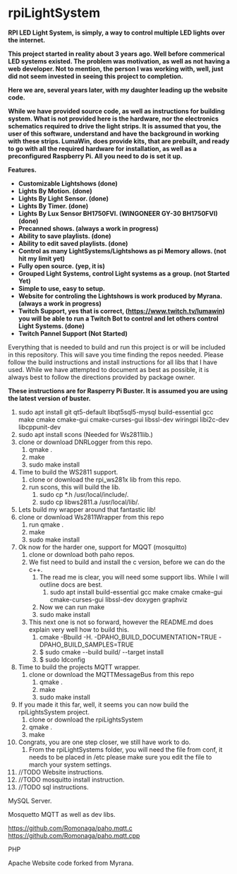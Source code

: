 # rpiLightSystem
<b>RPI LED Light System, is simply, a way to control multiple LED lights over the internet.

This project started in reality about 3 years ago.  Well before commerical LED systems existed.  The problem was motivation, as well as not having a web developer.  Not to mention, the person I was working with, well, just did not seem invested in seeing this project to completion.

Here we are, several years later, with my daughter leading up the website code.

While we have provided source code, as well as instructions for building system.  What is not provided here is the hardware, nor the electronics schematics required to drive the light strips. It is assumed that you, the user of this software, understand and have the background in working with these strips.  LumaWin, does provide kits, that are prebuilt, and ready to go with all the required hardware for installation, as well as a preconfigured Raspberry Pi.  All you need to do is set it up.

Features.
* Customizable Lightshows (done)
* Lights By Motion. (done)
* Lights By Light Sensor. (done)
* Lights By Timer. (done)
* Lights By Lux Sensor BH1750FVI.  (WINGONEER GY-30 BH1750FVI) (done)
* Precanned shows. (always a work in progress)
* Ability to save playlists. (done)
* Ability to edit saved playlists. (done)
* Control as many LightSystems/Lightshows as pi Memory allows. (not hit my limit yet)
* Fully open source. (yep, it is)
* Grouped Light Systems, control Light systems as a group. (not Started Yet)
* Simple to use, easy to setup.  
* Website for controling the Lightshows is work produced by Myrana. (always a work in progress)
* Twitch Support, yes that is correct, (https://www.twitch.tv/lumawin) you will be able to run a Twitch Bot to control and let others control Light Systems. (done)
* Twitch Pannel Support (Not Started)

</b>

Everything that is needed to build and run this project is or will be included in this repository. This will save you time finding the repos needed.  Please follow the build instructions and install instructions for all libs that I have used.  While we have attempted to document as best as possible, it is always best to follow the directions provided by package owner.

<b>These instructions are for Rasperry Pi Buster. It is assumed you are using the latest version of buster.</b>

1. sudo apt install git qt5-default libqt5sql5-mysql build-essential gcc make cmake cmake-gui cmake-curses-gui libssl-dev wiringpi libi2c-dev libcppunit-dev
2. sudo apt install scons (Needed for Ws2811lib.)
3. clone or download DNRLogger from this repo.  
    1. qmake .
    2. make
    3. sudo make install
4. Time to build the WS2811 support.
    1. clone or download the rpi_ws281x lib from  this repo.
    2. run scons, this will build the lib.
        1. sudo  cp *.h /usr/local/include/.
        2. sudo cp libws2811.a /usr/local/lib/.
5. Lets build my wrapper around that fantastic lib!
6. clone or download Ws2811Wrapper from this repo
    1. run qmake .
    2. make
    3. sudo make install
7. Ok now for the harder one, support for MQQT (mosquitto)
    1. clone or download both paho repos.
    2. We fist need to build and install the c version, before we can do the c++.
        1. The read me is clear, you will need some support libs.  While I will outline docs are best.
            1. sudo apt install build-essential gcc make cmake cmake-gui cmake-curses-gui libssl-dev doxygen graphviz
        2. Now we can run make
        3. sudo make install
    3. This next one is not so forward, however the README.md does explain very well how to build this.      
        1. cmake -Bbuild -H. -DPAHO_BUILD_DOCUMENTATION=TRUE -DPAHO_BUILD_SAMPLES=TRUE
        2. $ sudo cmake --build build/ --target install
        3. $ sudo ldconfig
 8. Time to build the projects MQTT wrapper.
    1. clone or download the MQTTMessageBus from this repo
        1. qmake .
        2. make
        3. sudo make install
 9. If you made it this far, well, it seems you can now build the rpiLightsSystem project.
    1. clone or download the rpiLightsSystem
    2. qmake .
    3. make
10. Congrats, you are one step closer, we still have work to do.
    1. From the rpiLightSystems folder, you will need the file from conf, it needs to be placed in /etc please make sure you edit the file to march your system settings.
11. //TODO Website instructions.
12. //TODO mosquitto install instruction. 
13. //TODO sql instructions.





MySQL Server.

Mosquetto MQTT as well as dev libs.

  https://github.com/Romonaga/paho.mqtt.c
  https://github.com/Romonaga/paho.mqtt.cpp

PHP


Apache
  Website code forked from Myrana.

